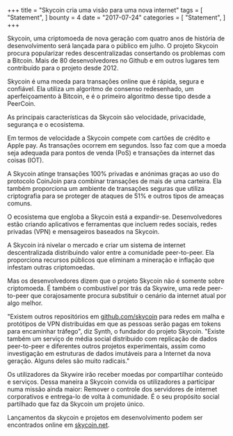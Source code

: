 +++
title = "Skycoin cria uma visão para uma nova internet"
tags = [
    "Statement",
]
bounty = 4
date = "2017-07-24"
categories = [
    "Statement",
]
+++

Skycoin, uma criptomoeda de nova geração com quatro anos de história de desenvolvimento será lançada para o público em julho. O projeto Skycoin procura popularizar redes descentralizadas consertando os problemas com a Bitcoin. Mais de 80 desenvolvedores no Github e em outros lugares tem contribuído para o projeto desde 2012. 

Skycoin é uma moeda para transações online que é rápida, segura e confiável. Ela utiliza um algoritmo de consenso redesenhado, um aperfeiçoamento à Bitcoin, e é o primeiro algoritmo desse tipo desde a PeerCoin.

As principais características da Skycoin são velocidade, privacidade, segurança e o ecosistema.

Em termos de velocidade a Skycoin compete com cartões de crédito e Apple pay. As transações ocorrem em segundos. Isso faz com que a moeda seja adequada para pontos de venda (PoS) e transações da internet das coisas (IOT).

A Skycoin atinge transações 100% privadas e anónimas graças ao uso do protocolo CoinJoin para combinar transações de mais de uma carteira. Ela também proporciona um ambiente de transações seguras que utiliza criptografia para se proteger de ataques de 51% e outros tipos de ameaças comuns.

O ecosistema que engloba a Skycoin está a expandir-se. Desenvolvedores estão criando aplicativos e ferramentas que incluem redes sociais, redes privadas (VPN) e mensageiros baseados na Skycoin.

A Skycoin irá nivelar o mercado e criar um sistema de internet descentralizada distribuindo valor entre a comunidade peer-to-peer. Ela proporciona recursos públicos que eliminam a mineração e inflação que infestam outras criptomoedas.

Mas os desenvolvedores dizem que o projeto Skycoin não é somente sobre criptomoeda. É também o combustível por trás da Skywire, uma rede peer-to-peer que corajosamente procura substituir o cenário da internet atual por algo melhor.

"Existem outros repositórios em [github.com/skycoin](https://github.com/skycoin) para redes em malha e protótipos de VPN distribuídas em que as pessoas serão pagas em tokens para encaminhar tráfego", diz Synth, o fundador do projeto Skycoin. "Existe também um serviço de média social distribuido com replicação de dados peer-to-peer e diferentes outros projetos experimentais, assim como investigação em estruturas de dados imutáveis para a Internet da nova geração. Alguns deles são muito radicais."

Os utilizadores da Skywire irão receber moedas por compartilhar conteúdo e serviços. Dessa maneira a Skycoin convida os utilizadores a participar numa missão ainda maior: Remover o controle dos servidores de internet corporativos e entrega-lo de volta à comunidade. É o seu propósito social partilhado que faz da Skycoin um projeto único.

Lançamentos da skycoin e projetos em desenvolvimento podem ser encontrados online em [skycoin.net](https://www.skycoin.net).
